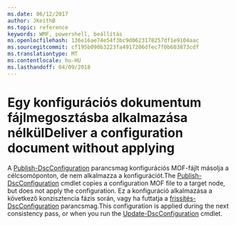 ```yaml
---
ms.date: 06/12/2017
author: JKeithB
ms.topic: reference
keywords: WMF, powershell, beállítás
ms.openlocfilehash: 136e16ae74e54f3bc9d0623178257df1e9104aac
ms.sourcegitcommit: cf195b090b3223fa4917206dfec7f0b603873cdf
ms.translationtype: MT
ms.contentlocale: hu-HU
ms.lasthandoff: 04/09/2018
---
```

# <a name="deliver-a-configuration-document-without-applying"></a><span data-ttu-id="10d9f-102">Egy konfigurációs dokumentum fájlmegosztásba alkalmazása nélkül</span><span class="sxs-lookup"><span data-stu-id="10d9f-102">Deliver a configuration document without applying</span></span>

<span data-ttu-id="10d9f-103">A [Publish-DscConfiguration](https://technet.microsoft.com/library/mt517875.aspx) parancsmag konfigurációs MOF-fájlt másolja a célcsomóponton, de nem alkalmazza a konfigurációt.</span><span class="sxs-lookup"><span data-stu-id="10d9f-103">The [Publish-DscConfiguration](https://technet.microsoft.com/library/mt517875.aspx) cmdlet copies a configuration MOF file to a target node, but does not apply the configuration.</span></span>
<span data-ttu-id="10d9f-104">Ez a konfiguráció alkalmazása a következő konzisztencia fázis során, vagy ha futtatja a [frissítés-DscConfiguration](https://technet.microsoft.com/library/mt143541.aspx) parancsmag.</span><span class="sxs-lookup"><span data-stu-id="10d9f-104">This configuration is applied during the next consistency pass, or when you run the [Update-DscConfiguration](https://technet.microsoft.com/library/mt143541.aspx) cmdlet.</span></span>